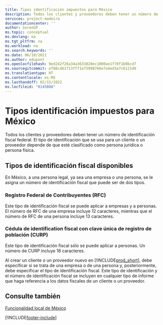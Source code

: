 ```yaml
---
title: Tipos identificación impuestos para México
description: Todos los clientes y proveedores deben tener un número de identificación fiscal federal. En este tema se describen los tipos de identificación fiscal disponibles en la versión para México.
services: project-madeira
documentationcenter: ''
author: SorenGP
ms.topic: conceptual
ms.devlang: na
ms.tgt_pltfrm: na
ms.workload: na
ms.search.keywords: ''
ms.date: 06/18/2021
ms.author: edupont
ms.openlocfilehash: 9ed242f26a34a3633820ec1000ae1f70f1b0bcd7
ms.sourcegitcommit: ef80c461713fff1a75998766e7a4ed3a7c6121d0
ms.translationtype: HT
ms.contentlocale: es-MX
ms.lasthandoff: 02/15/2022
ms.locfileid: "8145088"
---
```

# <a name="tax-identification-types-for-mexico"></a>Tipos identificación impuestos para México
Todos los clientes y proveedores deben tener un número de identificación fiscal federal. El tipo de identificación que se usa para un cliente o un proveedor depende de que esté clasificado como persona jurídica o persona física.  

## <a name="available-tax-identification-types"></a>Tipos de identificación fiscal disponibles  
En México, a una persona legal, ya sea una empresa o una persona, se le asigna un número de identificación fiscal que puede ser de dos tipos.  

### <a name="registro-federal-de-contribuyentes-rfc"></a>Registro Federal de Contribuyentes (RFC)  

Este tipo de identificación fiscal se puede aplicar a empresas y a personas. El número de RFC de una empresa incluye 12 caracteres, mientras que el número de RFC de una persona incluye 13 caracteres.  

### <a name="cdula-de-identification-fiscal-con-clave-nica-de-registro-de-poblacin-curp"></a>Cédula de identification fiscal con clave única de registro de población (CURP)  
Este tipo de identificación fiscal sólo se puede aplicar a personas. Un número de CURP incluye 18 caracteres.  

Al crear un cliente o un proveedor nuevo en [!INCLUDE[prod_short](../../includes/prod_short.md)], debe especificar si se trata de una empresa o de una persona y, posteriormente, debe especificar el tipo de identificación fiscal. Este tipo de identificación y el número de identificación fiscal se incluyen en cualquier tipo de informe que haga referencia a los datos fiscales de un cliente o un proveedor.  

## <a name="see-also"></a>Consulte también  
 [Funcionalidad local de México](mexico-local-functionality.md)


[!INCLUDE[footer-include](../../includes/footer-banner.md)]